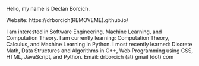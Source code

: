 
Hello, my name is Declan Borcich.

Website: https://drborcich(REMOVEME).github.io/

I am interested in Software Engineering, Machine Learning, and Computation Theory.
I am currently learning: Computation Theory, Calculus, and Machine Learning in Python.
I most recently learned: Discrete Math, Data Structures and Algorithms in C++, Web Programming using CSS, HTML, JavaScript, and Python.
Email: drborcich (at) gmail (dot) com

